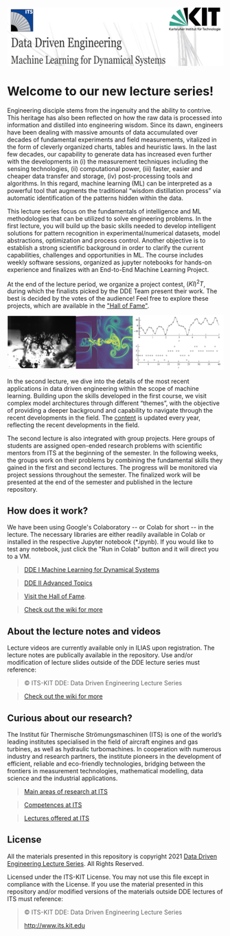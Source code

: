 [![banner](others/images/ml1.PNG)](https://www.its.kit.edu/Lehrveranstaltungen_DataDrivenEngineering_I.php)

# Welcome to our new lecture series!

Engineering disciple stems from the ingenuity and the ability to contrive. This heritage has also been reflected on how the raw data is processed into information and distilled into engineering wisdom. Since its dawn, engineers have been dealing with massive amounts of data accumulated over decades of fundamental experiments and field measurements, vitalized in the form of cleverly organized charts, tables and heuristic laws. In the last few decades, our capability to generate data has increased even further with the developments in (i) the measurement techniques including the sensing technologies, (ii) computational power, (iii) faster, easier and cheaper data transfer and storage, (iv) post-processing tools and algorithms. In this regard, machine learning (ML) can be interpreted as a powerful tool that augments the traditional “wisdom distillation process” via automatic identification of the patterns hidden within the data.   

This lecture series focus on the fundamentals of intelligence and ML methodologies that can be utilized to solve engineering problems. In the first lecture, you will build up the basic skills needed to develop intelligent solutions for pattern recognition in experimental/numerical datasets, model abstractions, optimization and process control. Another objective is to establish a strong scientific background in order to clarify the current capabilities, challenges and opportunities in ML. The course includes weekly software sessions, organized as jupyter notebooks for hands-on experience and finalizes with an End-to-End Machine Learning Project. 

At the end of the lecture period, we organize a project contest, $`(KI)^2T`$, during which the finalists picked by the DDE Team present their work. The best is decided by the votes of the audience! Feel free to explore these projects, which are available in the ["Hall of Fame"](/Hall_of_Fame). 

[![image](others/images/ml2.png)](https://www.its.kit.edu/Lehrveranstaltungen_DataDrivenEngineering_II.php)

In the second lecture, we dive into the details of the most recent applications in data driven engineering within the scope of machine learning. Building upon the skills developed in the first course, we visit complex model architectures through different “themes”, with the objective of providing a deeper background and capability to navigate through the recent developments in the field. The [content](/DDE_II_Advanced_Topics) is updated every year, reflecting the recent developments in the field.

The second lecture is also integrated with group projects. Here  groups of students are assigned open-ended research problems with scientific mentors from ITS at the beginning of the semester. In the following weeks, the groups work on their problems by combining the fundamental skills they gained in the first and second lectures. The progress will be monitored via project sessions throughout the semester. The finalized work will be presented at the end of the semester and published in the lecture repository.

## How does it work?

We have been using  Google's Colaboratory -- or Colab for short -- in the lecture. The necessary libraries are either readily available in Colab or installed in the respective Jupyter notebook (\*.ipynb). If you would like to test any notebook, just click the "Run in Colab" button and it will direct you to a VM.

> [DDE I Machine Learning for Dynamical Systems](/DDE_I_ML_Dynamical_Systems)

> [DDE II Advanced Topics](/DDE_II_Advanced_Topics)

> [Visit the Hall of Fame](/Hall_of_Fame). 

> [Check out the wiki for more](https://git.scc.kit.edu/em0787/data-driven-engineering/-/wikis/home)

## About the lecture notes and videos

Lecture videos are currently available only in ILIAS upon registration. The lecture notes are publically available in the repository. Use and/or modification of lecture slides outside of the DDE lecture series must reference:

> © ITS-KIT DDE: Data Driven Engineering Lecture Series

> [Check out the wiki for more](https://git.scc.kit.edu/em0787/data-driven-engineering/-/wikis/home)

## Curious about our research?

The Institut für Thermische Strömungsmaschinen (ITS) is one of the world’s leading institutes specialised in the field of aircraft engines and gas turbines, as well as hydraulic turbomachines. In cooperation with numerous industry and research partners, the institute pioneers in the development of efficient, reliable and eco-friendly technologies, bridging between the frontiers in measurement technologies, mathematical modelling, data science and the industrial applications.

>[Main areas of research at ITS](https://www.its.kit.edu/Forschungsschwerpunkte.php)

>[Competences at ITS](https://www.its.kit.edu/Versuchsstaende_Forschungscodes.php)

>[Lectures offered at ITS](https://www.its.kit.edu/Lehrveranstaltungen.php)


## License
All the materials presented in this repository is copyright 2021 [Data Driven Engineering Lecture Series](https://www.its.kit.edu/Lehrveranstaltungen_DataDrivenEngineering_I.php). All Rights Reserved.

Licensed under the ITS-KIT License. You may not use this file except in compliance with the License. If you use the material presented in this repository and/or modified versions of the materials outside DDE lectures of ITS must reference:

> © ITS-KIT DDE: Data Driven Engineering Lecture Series
>
> http://www.its.kit.edu
